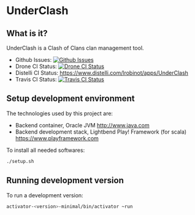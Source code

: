 UnderClash
==========

What is it?
-----------

UnderClash is a Clash of Clans clan management tool.

 * Github Issues: [![Github Issues](https://img.shields.io/github/issues/lrobinot/UnderClash.svg)](https://github.com/lrobinot/UnderClash/issues)
 * Drone CI Status: [![Drone CI Status](https://drone.io/github.com/lrobinot/UnderClash/status.png)](https://drone.io/github.com/lrobinot/UnderClash/latest)
 * Distelli CI Status: https://www.distelli.com/lrobinot/apps/UnderClash
 * Travis CI Status: [![Travis CI Status](https://img.shields.io/travis/lrobinot/UnderClash.svg)](https://travis-ci.org/lrobinot/UnderClash)

Setup development environment
-----------------------------

The technologies used by this project are:

  * Backend container, Oracle JVM http://www.java.com
  * Backend development stack, Lightbend Play! Framework (for scala) https://www.playframework.com

To install all needed softwares:
```bash
./setup.sh
```

Running development version
---------------------------

To run a development version:
```bash
activator-<version>-minimal/bin/activator ~run
```
